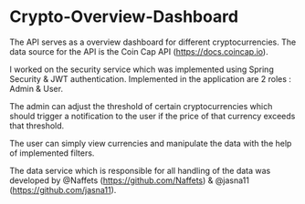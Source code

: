 # Crypto-Overview-Dashboard

The API serves as a overview dashboard for different cryptocurrencies. 
The data source for the API is the Coin Cap API (https://docs.coincap.io).

I worked on the security service which was implemented using Spring Security & JWT authentication. 
Implemented in the application are 2 roles : Admin & User. 

The admin can adjust the threshold of certain cryptocurrencies which should trigger a notification to the user
if the price of that currency exceeds that threshold. 

The user can simply view currencies and manipulate the data with the help of implemented filters. 

The data service which is responsible for all handling of the data was developed by @Naffets (https://github.com/Naffets) & @jasna11 (https://github.com/jasna11). 

